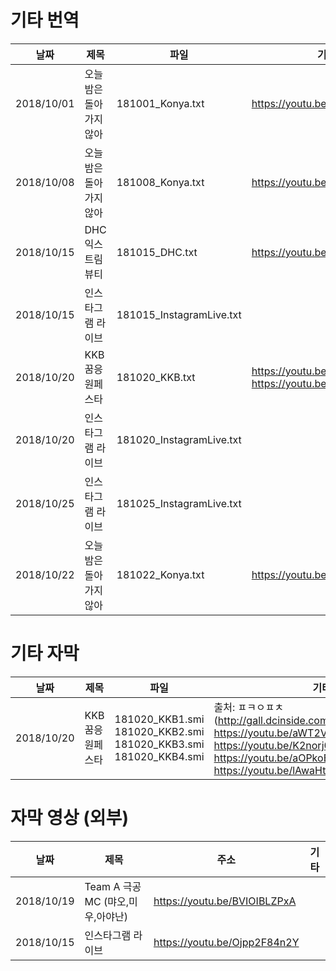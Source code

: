 # 기타 번역

| 날짜       | 제목                     | 파일                      | 기타 |
| ---------- | ------------------------ | ------------------------- | ---- |
| 2018/10/01 | 오늘밤은 돌아가지 않아   | 181001_Konya.txt         | https://youtu.be/CN1ZEsp9cuA |
| 2018/10/08 | 오늘밤은 돌아가지 않아   | 181008_Konya.txt         | https://youtu.be/fivNukmqQ5w |
| 2018/10/15 | DHC 익스트림뷰티         | 181015_DHC.txt           | https://youtu.be/T0yiiSws1-0 |
| 2018/10/15 | 인스타그램 라이브        | 181015_InstagramLive.txt |  |
| 2018/10/20 | KKB꿈응원페스타          | 181020_KKB.txt           | https://youtu.be/83wNieIM0aA <br> https://youtu.be/hJKZeb82bSk  |
| 2018/10/20 | 인스타그램 라이브        | 181020_InstagramLive.txt |  |
| 2018/10/25 | 인스타그램 라이브        | 181025_InstagramLive.txt |  |
| 2018/10/22 | 오늘밤은 돌아가지 않아   | 181022_Konya.txt         | https://youtu.be/g5sN_1WCIXw |

# 기타 자막

| 날짜       | 제목                     | 파일                      | 기타 |
| ---------- | ------------------------ | ------------------------- | ---- |
| 2018/10/20 | KKB꿈응원페스타          | 181020_KKB1.smi<br>181020_KKB2.smi<br>181020_KKB3.smi<br>181020_KKB4.smi<br> | 출처: ㅍㅋㅇㅍㅊ (http://gall.dcinside.com/m/shitaomiu/67430)<br> https://youtu.be/aWT2VINKcRM<br> https://youtu.be/K2norj0yar8<br> https://youtu.be/aOPkoBhOqh0<br> https://youtu.be/lAwaHtCDn50<br> |

# 자막 영상 (외부)

| 날짜       | 제목                              | 주소                         | 기타 |
| ---------- | --------------------------------- | ---------------------------- | ---- |
| 2018/10/19 | Team A 극공 MC (먀오,미우,아야난) | https://youtu.be/BVIOIBLZPxA |      |
| 2018/10/15 | 인스타그램 라이브                 | https://youtu.be/Ojpp2F84n2Y |      |